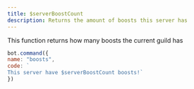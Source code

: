 ```yaml
---
title: $serverBoostCount
description: Returns the amount of boosts this server has
---
```


This function returns how many boosts the current guild has

```javascript
bot.command({
name: "boosts", 
code: `
This server have $serverBoostCount boosts!` 
})
```



